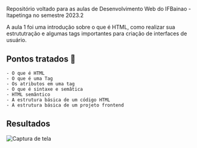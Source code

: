Repositório voltado para as aulas de Desenvolvimento Web do IFBainao - Itapetinga no semestre 2023.2

A aula 1 foi uma introdução sobre o que é HTML, como realizar sua estrututração e algumas tags importantes para criação de interfaces de usuário.

## Pontos tratados :bookmark_tabs:

    - O que é HTML
    - O que é uma Tag
    - Os atributos em uma tag
    - O que é sintaxe e semâtica
    - HTML semântico
    - A estrutura básica de um código HTML
    - A estrutura básica de um projeto frontend

## Resultados

![Captura de tela](https://github.com/fllaviacorreia/aulas-ifbaiano-desenvolvimento-web/assets/48125785/42b75ef8-6c49-4145-b4eb-a37953bf3f66)
